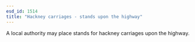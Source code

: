 ```yaml
---
esd_id: 1514
title: "Hackney carriages - stands upon the highway"
---
```


A local authority may place stands for hackney carriages upon the highway. 

